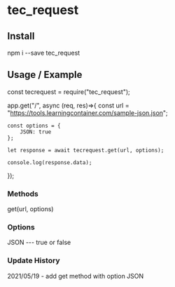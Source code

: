 # tec_request

## Install
npm i --save tec_request

## Usage / Example

const tecrequest = require("tec_request");

app.get("/", async (req, res)=>{
    const url = "https://tools.learningcontainer.com/sample-json.json";

    const options = {
        JSON: true
    };

    let response = await tecrequest.get(url, options);
    
    console.log(response.data);
});

### Methods

get(url, options)

### Options

JSON --- true or false

### Update History
2021/05/19 - add get method with option JSON